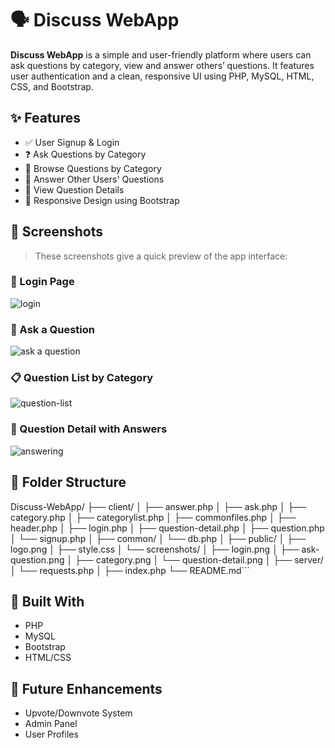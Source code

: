 # 🗣️ Discuss WebApp

**Discuss WebApp** is a simple and user-friendly platform where users can ask questions by category, view and answer others’ questions. It features user authentication and a clean, responsive UI using PHP, MySQL, HTML, CSS, and Bootstrap.

## ✨ Features

- ✅ User Signup & Login
- ❓ Ask Questions by Category
- 📂 Browse Questions by Category
- 💬 Answer Other Users' Questions
- 📄 View Question Details
- 📱 Responsive Design using Bootstrap

## 📸 Screenshots

> These screenshots give a quick preview of the app interface:

### 🔐 Login Page
![login](https://github.com/user-attachments/assets/5b4e1703-ff82-45b9-ac3e-da742fc54155)

### 📝 Ask a Question
![ask a question](https://github.com/user-attachments/assets/f1490c33-03e2-4aea-a306-85438d154372)

### 📋 Question List by Category
![question-list](https://github.com/user-attachments/assets/8f52442f-13b0-4d28-80a4-fd962bb2c048)

### 💬 Question Detail with Answers
![answering](https://github.com/user-attachments/assets/c6d893f9-f78a-4551-8bc3-714f569d5de9)

## 📁 Folder Structure
Discuss-WebApp/
├── client/
│ ├── answer.php
│ ├── ask.php
│ ├── category.php
│ ├── categorylist.php
│ ├── commonfiles.php
│ ├── header.php
│ ├── login.php
│ ├── question-detail.php
│ ├── question.php
│ └── signup.php
│
├── common/
│ └── db.php
│
├── public/
│ ├── logo.png
│ ├── style.css
│ └── screenshots/
│ ├── login.png
│ ├── ask-question.png
│ ├── category.png
│ └── question-detail.png
│
├── server/
│ └── requests.php
│
├── index.php
└── README.md```

## 🔧 Built With

- PHP
- MySQL
- Bootstrap
- HTML/CSS

## 📌 Future Enhancements

- Upvote/Downvote System  
- Admin Panel  
- User Profiles
